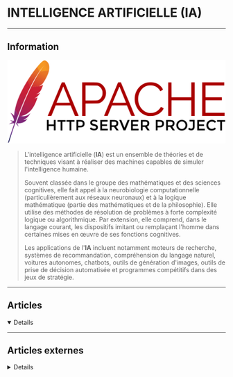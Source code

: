 # INTELLIGENCE ARTIFICIELLE (IA)
----

## <i class="fa-solid fa-hashtag"></i> Information

![Logo](../_media/apps/apache_http_server/apache_http_server_logo.svg ':size=250 :no-zoom')


> <i class="fa-solid fa-quote-left"></i> L'intelligence artificielle (**IA**) est un ensemble de théories et de techniques visant à réaliser des machines capables de simuler l'intelligence humaine.
>
> Souvent classée dans le groupe des mathématiques et des sciences cognitives, elle fait appel à la neurobiologie computationnelle (particulièrement aux réseaux neuronaux) et à la logique mathématique (partie des mathématiques et de la philosophie). Elle utilise des méthodes de résolution de problèmes à forte complexité logique ou algorithmique. Par extension, elle comprend, dans le langage courant, les dispositifs imitant ou remplaçant l'homme dans certaines mises en œuvre de ses fonctions cognitives.
>
> Les applications de l'**IA** incluent notamment moteurs de recherche, systèmes de recommandation, compréhension du langage naturel, voitures autonomes, chatbots, outils de génération d'images, outils de prise de décision automatisée et programmes compétitifs dans des jeux de stratégie. <i class="fa-solid fa-quote-left fa-rotate-180"></i>

---

## <i class="fa-regular fa-newspaper"></i> Articles

<details open>

</details>

---

## <i class="fa-solid fa-glasses"></i> Articles externes

<details>

- [Mastering GenAI ML System Design Interview: Principles & Solution Outline](https://towardsdatascience.com/mastering-genai-ml-system-design-interview-principles-solution-outline-71a4664511a7)
- [Utiliser simplement un réseau de neurones sur Raspberry Pi grâce à ONNX et Go](https://connect.ed-diamond.com/GNU-Linux-Magazine/glmfhs-106/utiliser-simplement-un-reseau-de-neurones-sur-raspberry-pi-grace-a-onnx-et-go)
- [L'Univers, ses galaxies et le machine Learning](https://connect.ed-diamond.com/GNU-Linux-Magazine/glmfhs-094/l-univers-ses-galaxies-et-le-machine-learning)
- [A Breakdown of Deep Learning Frameworks](https://dzone.com/articles/a-breakdown-of-deep-learning-frameworks)
- [Analyzing ML Model using Dashboard](https://towardsdatascience.com/analyzing-ml-model-using-dashboard-f69e17a942f9)
- [Artificial intelligence vs Machine Learning vs Deep Learning](https://dzone.com/articles/artificial-intelligence-vs-machine-learning-vs-dee-2)
- [AutoML: Using Auto-Sklearn and Auto-PyTorch](https://dzone.com/articles/automl-an-introduction-using-auto-sklearn-and-auto)
- [How Can Artificial Intelligence Transform Software Testing?](https://dzone.com/articles/how-can-artificial-intelligence-transform-software)
- [How to Implement Semantic Search Using OpenAI GPT-3](https://dzone.com/articles/how-to-implement-semantic-search-using-openai-gpt3)
- [Role of Chatbots and Automation in Data Center Optimization](https://dzone.com/articles/role-of-chatbots-automation-in-data-center-optimization)
- [Turn a Harry Potter Book into a Knowledge Graph](https://medium.com/neo4j/turn-a-harry-potter-book-into-a-knowledge-graph-ffc1c45afcc8)
- [Understanding AI Ops: Part 2](https://dzone.com/articles/understanding-ai-ops-part-2)
- [Deep Learning for Signal Processing: What You Need to Know](https://dzone.com/articles/deep-learning-for-signal-processing-what-you-need)
- [COMMENT FONCTIONNENT LE MACHINE LEARNING ET LE DEEP LEARNING ?](https://www.eskimoz.fr/machine-learning/)
- [How to Tackle Challenges Deploying ML Models](https://dzone.com/articles/how-to-tackle-the-challenges-in-deploying-machine)
- [Comment prédire un classement global à partir d’estimations locales ?](https://blog.link-value.fr/prediction-globale-et-estimations-locales-1266ca4c3960)
- [Attribution de scores d'anomalies pour Machine Learning et Elasticsearch - Comment ça marche ?](https://www.elastic.co/fr/blog/machine-learning-anomaly-scoring-elasticsearch-how-it-works)
- [Machine Learning Algorithms: Mathematics Behind Linear Regression](https://dzone.com/articles/machine-learning-algorithms-mathematics-behind-lin)
- [The Most Insightful Computer Vision Project](https://dzone.com/articles/the-most-insightful-computer-vision-project)
- [Top Deep Learning Frameworks in 2020: PyTorch vs TensorFlow](https://dzone.com/articles/top-deep-learning-frameworks-in-2020-pytorch-vs-te)
- [Top AIOps Trends Impacting DevOps in 2020 and Beyond](https://dzone.com/articles/top-aiops-trends-impacting-devops-in-2020-and-beyo)
- [Forward and Back-Propagation Programming Technique/Steps to Train an Artificial Neural Net](https://dzone.com/articles/forward-and-back-propagation-programming-technique)
- [What You Need to Know About Deep Reinforcement Learning](https://dzone.com/articles/what-you-need-to-know-about-deep-reinforcement-lea)
- [Convolutional Neural Network – How to Code Some of the Critical Steps](https://dzone.com/articles/convolutional-neural-network-how-to-code-some-of-t)
- [Using ML Predictions in Mobile Apps With Couchbase Lite's Predictive Query API](https://dzone.com/articles/machine-learning-predictions-in-mobile-apps-with-c)
- [Predicting Wine Quality With Several Classification Techniques](https://dzone.com/articles/predicting-wine-quality-with-several-classificatio)
- [Recurrent Neural Networks (RNN): Deep Learning for Sequential Data](https://dzone.com/articles/recurrent-neural-networks-rnn-deep-learning-for-se)
- [Machine Learning and Deep Learning: A Perspective on the Future](https://opensourceforu.com/2020/05/machine-learning-and-deep-learning-a-perspective-on-the-future/)
- [Deep Learning: The Techniques and Tools You Must Know](https://opensourceforu.com/2020/05/deep-learning-the-techniques-and-tools-you-must-know/)
- [Exit The Test Maintenance Road to Nowhere Through Visual AI](https://dzone.com/articles/exit-the-test-maintenance-road-to-nowhere-through)
- [Automatically Filter Image Uploads According to Their NSFW Score](https://dzone.com/articles/automatically-filter-image-uploads-according-to-th)
- [Building a Deep-Learning-Based Movie Recommender System](https://dzone.com/articles/building-a-deep-learning-based-movie-recommender-s)
- [Predicting Stock Trend Using Deep Learning](https://dzone.com/articles/predicting-stock-trend-using-deep-learning)
- [Extraction d'objets pour la cartographie par deep-learning : évaluation du modèle](https://makina-corpus.com/blog/metier/2020/extraction-dobjets-pour-la-cartographie-par-deep-learning-evaluation-du-modele)
- [MACHINE LEARNING : QUELS SONT LES CAS D’USAGE ET COMMENT DÉMARRER SON PROJET ML ?](https://blog.revolve.team/2020/02/20/cas-dusage-machine-learning/)
- [Série d'articles, 3ème article : Alléger les besoins en données](https://makina-corpus.com/blog/metier/2020/alleger-les-besoins-en-donnees)
- [Attaquer des modèles de machine learning : les grands types d’attaques](https://blog.engineering.publicissapient.fr/2020/06/16/attaquer-des-modeles-de-machine-learning-les-grands-types-dattaques/)
- [Introduction à l’interprétation de modèles de Machine Learning](https://blog.octo.com/introduction-a-linterpretation-de-modeles-de-machine-learning/)
- [How Do You Measure If Your Customer Churn Predictive Model Is Good?](https://dzone.com/articles/how-do-you-measure-if-your-customer-churn-predicti)
- [When – and When Not – to Use Open Source Apache Cassandra, Kafka, Spark and Elasticsearch](https://www.datanami.com/2019/12/03/when-and-when-not-to-use-open-source-apache-cassandra-kafka-spark-and-elasticsearch/)
- [Comment construire un réseau neuronal pour traduire la langue des signes en anglais](https://www.digitalocean.com/community/tutorials/how-to-build-a-neural-network-to-translate-sign-language-into-english-fr)
- [How To Build a Neural Network to Translate Sign Language into English](https://www.digitalocean.com/community/tutorials/how-to-build-a-neural-network-to-translate-sign-language-into-english)

</details>